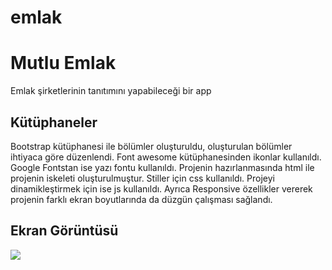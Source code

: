 # emlak

<h1>Mutlu Emlak</h1>

Emlak şirketlerinin tanıtımını yapabileceği bir app

<h2>Kütüphaneler</h2>

Bootstrap kütüphanesi ile bölümler oluşturuldu, oluşturulan bölümler ihtiyaca göre düzenlendi. Font awesome kütüphanesinden ikonlar kullanıldı. Google Fontstan ise yazı fontu kullanıldı. Projenin hazırlanmasında html ile projenin iskeleti oluşturulmuştur. Stiller için css kullanıldı. Projeyi dinamikleştirmek için ise js kullanıldı. Ayrıca Responsive özellikler vererek projenin farklı ekran boyutlarında da düzgün çalışması sağlandı.


<h2>Ekran Görüntüsü</h2>

![](mutlu%20emlak.gif)
